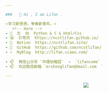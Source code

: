 ```yaml
---

###   👋 Hi , I am Lifan .

⭐学习新思想，争做新青年。⭐   
   <!-- more -->
- 🌱  方  向  Python & C & Html/Css 
- 😄  引导页  https://ncstlifan.github.io/ 
- 🤔  Notion  https://ncstlifan.site/
- 🔭  GitHub  https://github.com/ncstlifan/
- ⚡  MyBlog  http://lifan.ccaeo.com/  
   
- 📫  微信公众号 `华理幼稚园`  →  `lifancome`
- 📫  欢迎致信邮箱 `erzhonglifan@Gmail.com  `

---
```


<div align="center"> <img src="https://visitor-badge.glitch.me/badge?page_id=ncstlifan" /> </div>
